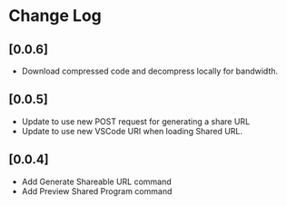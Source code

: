 # Change Log
## [0.0.6]

- Download compressed code and decompress locally for bandwidth.
## [0.0.5]

- Update to use new POST request for generating a share URL
- Update to use new VSCode URI when loading Shared URL.

## [0.0.4]

- Add Generate Shareable URL command
- Add Preview Shared Program command